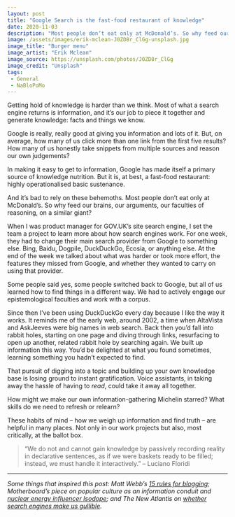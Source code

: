 ```yaml
---
layout: post
title: "Google Search is the fast-food restaurant of knowledge"
date: 2020-11-03
description: "Most people don’t eat only at McDonald’s. So why feed our brains, our arguments, our faculties of reasoning, on a similar giant?"
image: /assets/images/erik-mclean-J0ZD8r_ClGg-unsplash.jpg
image_title: "Burger menu"
image_artist: "Erik Mclean"
image_source: https://unsplash.com/photos/J0ZD8r_ClGg
image_credit: "Unsplash"
tags:
 - General
 - NaBloPoMo
---
```


Getting hold of knowledge is harder than we think. Most of what a search engine returns is information, and it’s our job to piece it together and generate knowledge: facts and things we know.

Google is really, really good at giving you information and lots of it. But, on average, how many of us click more than one link from the first five results? How many of us honestly take snippets from multiple sources and reason our own judgements?

In making it easy to get to information, Google has made itself a primary source of knowledge nutrition. But it is, at best, a fast-food restaurant: highly operationalised basic sustenance.

And it’s bad to rely on these behemoths. Most people don’t eat only at McDonald’s. So why feed our brains, our arguments, our faculties of reasoning, on a similar giant?

When I was product manager for GOV.UK’s site search engine, I set the team a project to learn more about how search engines work. For one week, they had to change their main search provider from Google to something else. Bing, Baidu, Dogpile, DuckDuckGo, Ecosia, or anything else. At the end of the week we talked about what was harder or took more effort, the features they missed from Google, and whether they wanted to carry on using that provider.

Some people said yes, some people switched back to Google, but all of us learned how to find things in a different way. We had to actively engage our epistemological faculties and work with a corpus.

Since then I’ve been using DuckDuckGo every day because I like the way it works. It reminds me of the early web, around 2002, a time when AltaVista and AskJeeves were big names in web search. Back then you’d fall into rabbit holes, starting on one page and diving through links, resurfacing to open up another, related rabbit hole by searching again. We built up information this way. You’d be delighted at what you found sometimes, learning something you hadn’t expected to find.

That pursuit of digging into a topic and building up your own knowledge base is losing ground to instant gratification. Voice assistants, in taking away the hassle of having to *read*, could take it away all together.

How might we make our own information-gathering Michelin starred? What skills do we need to refresh or relearn?

These habits of mind – how we weigh up information and find truth – are helpful in many places. Not only in our work projects but also, most critically, at the ballot box.

> “We do not and cannot gain knowledge by passively recording reality in declarative sentences, as if we were baskets ready to be filled; instead, we must handle it interactively.” – Luciano Floridi

---

*Some things that inspired this post: Matt Webb’s [15 rules for blogging](http://interconnected.org/home/2020/09/10/streak); Motherboard’s piece on popular culture as an information conduit and [nuclear energy influencer Isodope](https://www.vice.com/en/article/y3gg3k/tiktok-influencer-isodope-is-stanning-for-nuclear-energy); and The New Atlantis on [whether search engines make us gullible](https://www.thenewatlantis.com/publications/hard-to-believe).*
